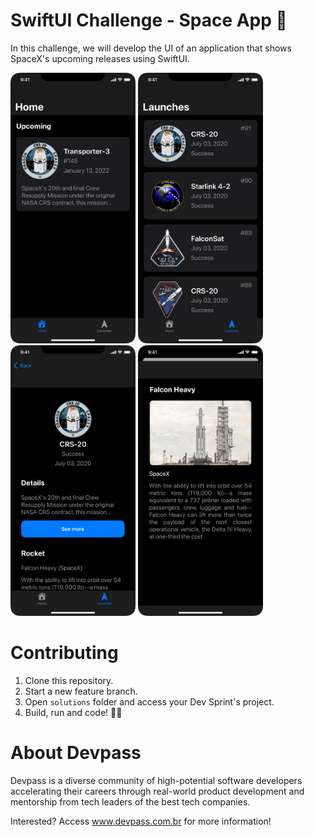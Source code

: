 
# SwiftUI Challenge - Space App 🚀

In this challenge, we will develop the UI of an application that shows SpaceX's upcoming releases using SwiftUI.

<p float="left">
<img src="screenshots/screenshot-1.png" alt="drawing" width="200"/>
<img src="screenshots/screenshot-2.png" alt="drawing" width="200"/>
<img src="screenshots/screenshot-3.png" alt="drawing" width="200"/>
<img src="screenshots/screenshot-6.png" alt="drawing" width="200"/>
</p>

# Contributing

1. Clone this repository.
2. Start a new feature branch. 
3. Open `solutions` folder and access your Dev Sprint's project.
4. Build, run and code! 👩‍💻

# About Devpass

Devpass is a diverse community of high-potential software developers accelerating their careers through real-world product development and mentorship from tech leaders of the best tech companies.

Interested? Access www.devpass.com.br for more information!